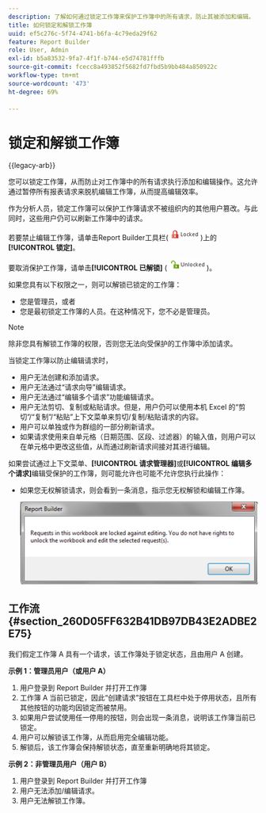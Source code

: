 ```yaml
---
description: 了解如何通过锁定工作簿来保护工作簿中的所有请求，防止其被添加和编辑。
title: 如何锁定和解锁工作簿
uuid: ef5c276c-5f74-4741-b6fa-4c79eda29f62
feature: Report Builder
role: User, Admin
exl-id: b5a83532-9fa7-4f1f-b744-e5d74781fffb
source-git-commit: fcecc8a493852f5682fd7fbd5b9bb484a850922c
workflow-type: tm+mt
source-wordcount: '473'
ht-degree: 69%

---
```


# 锁定和解锁工作簿

{{legacy-arb}}

您可以锁定工作簿，从而防止对工作簿中的所有请求执行添加和编辑操作。这允许通过暂停所有报表请求来脱机编辑工作簿，从而提高编辑效率。

作为分析人员，锁定工作簿可以保护工作簿请求不被组织内的其他用户篡改。与此同时，这些用户仍可以刷新工作簿中的请求。

若要禁止编辑工作簿，请单击Report Builder工具栏( ![](assets/locked_icon.png))上的&#x200B;**[!UICONTROL 锁定]**。

要取消保护工作簿，请单击&#x200B;**[!UICONTROL 已解锁]** ( ![](assets/unlocked_icon.png))。

如果您具有以下权限之一，则可以解锁已锁定的工作簿：

* 您是管理员，或者
* 您是最初锁定工作簿的人员。在这种情况下，您不必是管理员。

>[!NOTE]
>
>除非您具有解锁工作簿的权限，否则您无法向受保护的工作簿中添加请求。

当锁定工作簿以防止编辑请求时，

* 用户无法创建和添加请求。
* 用户无法通过“请求向导”编辑请求。
* 用户无法通过“编辑多个请求”功能编辑请求。
* 用户无法剪切、复制或粘贴请求。但是，用户仍可以使用本机 Excel 的“剪切”/“复制”/“粘贴”上下文菜单来剪切/复制/粘贴请求的内容。
* 用户可以单独或作为群组的一部分刷新请求。
* 如果请求使用来自单元格（日期范围、区段、过滤器）的输入值，则用户可以在单元格中更改这些值，从而通过刷新请求间接对其进行编辑。

如果尝试通过上下文菜单、**[!UICONTROL 请求管理器]**&#x200B;或&#x200B;**[!UICONTROL 编辑多个请求]**&#x200B;编辑受保护的工作簿，则可能允许也可能不允许您执行此操作：

* 如果您无权解锁请求，则会看到一条消息，指示您无权解锁和编辑工作簿。

  ![屏幕截图显示您无权解锁请求时的错误消息。](assets/locked_workbook_error.png)

## 工作流 {#section_260D05FF632B41DB97DB43E2ADBE2E75}

我们假定工作簿 A 具有一个请求，该工作簿处于锁定状态，且由用户 A 创建。

**示例 1：管理员用户（或用户 A）**

1. 用户登录到 Report Builder 并打开工作簿 
1. 工作簿 A 当前已锁定，因此“创建请求”按钮在工具栏中处于停用状态，且所有其他按钮的功能均因锁定而被禁用。
1. 如果用户尝试使用任一停用的按钮，则会出现一条消息，说明该工作簿当前已锁定。
1. 用户可以解锁该工作簿，从而启用完全编辑功能。
1. 解锁后，该工作簿会保持解锁状态，直至重新明确地将其锁定。

**示例 2：非管理员用户（用户 B）**

1. 用户登录到 Report Builder 并打开工作簿 
1. 用户无法添加/编辑请求。
1. 用户无法解锁工作簿。
